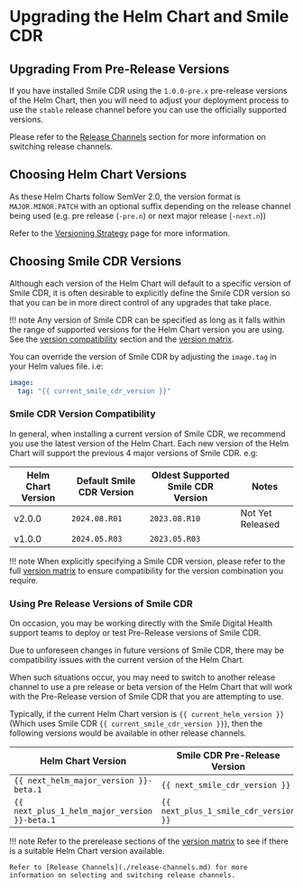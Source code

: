 # Upgrading the Helm Chart and Smile CDR

## Upgrading From Pre-Release Versions
If you have installed Smile CDR using the `1.0.0-pre.x` pre-release versions of the Helm Chart, then you will need to adjust your deployment process to use the `stable` release channel before you can use the officially supported versions.

Please refer to the [Release Channels](./release-channels.md) section for more information on switching release channels.

## Choosing Helm Chart Versions
As these Helm Charts follow SemVer 2.0, the version format is `MAJOR.MINOR.PATCH` with an optional suffix depending on the release channel being used (e.g. pre release (`-pre.n`) or next major release (`-next.n`))

Refer to the [Versioning Strategy](../upgrading/versioning-strategy.md) page for more information.

## Choosing Smile CDR Versions
Although each version of the Helm Chart will default to a specific version of Smile CDR, it is often desirable to explicitly define the Smile CDR version so that you can be in more direct control of any upgrades that take place.

!!! note
    Any version of Smile CDR can be specified as long as it falls within the range of supported versions for the Helm Chart version you are using.<br>
    See the [version compatibility](#smile-cdr-version-compatibility) section and the [version matrix](./version-matrix.md).

You can override the version of Smile CDR by adjusting the `image.tag` in your Helm values file. i.e:

```yaml
image:
  tag: "{{ current_smile_cdr_version }}"
```

### Smile CDR Version Compatibility
In general, when installing a current version of Smile CDR, we recommend you use the latest version of the Helm Chart. Each new version of the Helm Chart will support the previous 4 major versions of Smile CDR. e.g:

| Helm Chart Version | Default Smile CDR Version | Oldest Supported Smile CDR Version | Notes |
| ------------------ | ------------------------- | ---------------------------------- | ----- |
| v2.0.0             | `2024.08.R01`             | `2023.08.R10`                      | Not Yet Released |
| v1.0.0             | `2024.05.R03`             | `2023.05.R03`                      | |

!!! note
    When explicitly specifying a Smile CDR version, please refer to the full [version matrix](./version-matrix.md) to ensure compatibility for the version combination you require.

### Using Pre Release Versions of Smile CDR
On occasion, you may be working directly with the Smile Digital Health support teams to deploy or test Pre-Release versions of Smile CDR.

Due to unforeseen changes in future versions of Smile CDR, there may be compatibility issues with the current version of the Helm Chart.

When such situations occur, you may need to switch to another release channel to use a pre release or beta version of the Helm Chart that will work with the Pre-Release version of Smile CDR that you are attempting to use.

Typically, if the current Helm Chart version is `{{ current_helm_version }}` (Which uses Smile CDR `{{ current_smile_cdr_version }}`), then the following versions would be available in other release channels.

| Helm Chart Version | Smile CDR Pre-Release Version |
| - | - |
| `{{ next_helm_major_version }}-beta.1` | `{{ next_smile_cdr_version }}` |
| `{{ next_plus_1_helm_major_version }}-beta.1` | `{{ next_plus_1_smile_cdr_version }}` |

!!! note
    Refer to the prerelease sections of the [version matrix](./version-matrix.md#upcoming-release-previews) to see if there is a suitable Helm Chart version available.

    Refer to [Release Channels](./release-channels.md) for more information on selecting and switching release channels.
